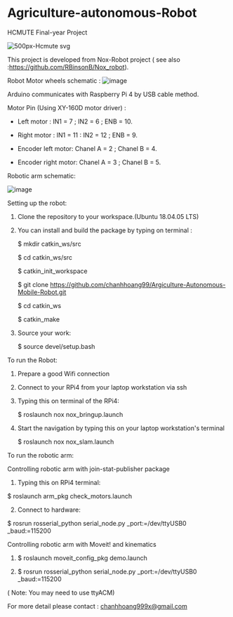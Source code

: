 # Agriculture-autonomous-Robot
HCMUTE Final-year Project


![500px-Hcmute svg](https://user-images.githubusercontent.com/74817103/128142475-49e52521-994c-4fec-9706-0da05d8bb5d7.png)



This project is developed from Nox-Robot project ( see also :https://github.com/RBinsonB/Nox_robot). 

Robot Motor wheels schematic :
![image](https://user-images.githubusercontent.com/74817103/128594029-405e682f-1020-413b-acb4-c579050ced5e.png)


Arduino communicates with Raspberry Pi 4 by USB cable method.

Motor Pin (Using XY-160D motor driver) : 

- Left motor : IN1 = 7 ; IN2 = 6 ; ENB = 10.

- Right motor : IN1 = 11 : IN2 = 12 ; ENB = 9.

- Encoder left motor: Chanel A = 2 ; Chanel B = 4.

- Encoder right motor: Chanel A = 3 ; Chanel B = 5. 

Robotic arm schematic:

![image](https://user-images.githubusercontent.com/74817103/128136613-d7e44b0d-efd4-4ac7-9d84-4780cb8dea31.png)

Setting up the robot:

1. Clone the repository to your workspace.(Ubuntu 18.04.05 LTS)

2. You can install and build the package by typing on terminal :

    $ mkdir catkin_ws/src
    
    $ cd catkin_ws/src
    
    $ catkin_init_workspace
    
    $ git clone https://github.com/chanhhoang99/Argiculture-Autonomous-Mobile-Robot.git
    
    $ cd catkin_ws

    $ catkin_make
    
3. Source your work:

    $ source devel/setup.bash

To run the Robot:

1. Prepare a good Wifi connection

2. Connect to your RPi4 from your laptop workstation via ssh

3. Typing this on terminal of the RPi4:

    $ roslaunch nox nox_bringup.launch

4. Start the navigation by typing this on your laptop workstation's terminal

    $ roslaunch nox nox_slam.launch
    
To run the robotic arm:

  Controlling robotic arm with join-stat-publisher package
  
1. Typing this on RPi4 terminal:

  $ roslaunch arm_pkg check_motors.launch
  
2. Connect to hardware:

  $ rosrun rosserial_python serial_node.py _port:=/dev/ttyUSB0 _baud:=115200
  
  Controlling robotic arm with Moveit! and kinematics
  
1. $ roslaunch moveit_config_pkg demo.launch

2. $ rosrun rosserial_python serial_node.py _port:=/dev/ttyUSB0 _baud:=115200

( Note: You may need to use ttyACM)

For more detail please contact : chanhhoang999x@gmail.com


